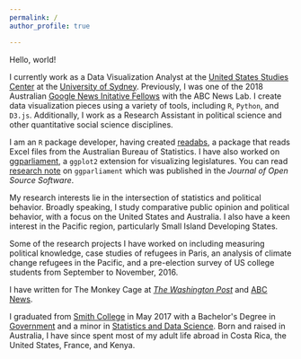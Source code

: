 ```yaml
---
permalink: /
author_profile: true

---
```

Hello, world!

I currently work as a Data Visualization Analyst at the [United States Studies Center](https://www.ussc.edu.au/) at the [University of Sydney](https://sydney.edu.au/). Previously, I was one of the 2018 Australian [Google News Initative Fellows](newslab.withgoogle.com/fellowship) with the ABC News Lab. I create data visualization pieces using a variety of tools, including `R`, `Python`, and `D3.js`. Additionally, I work as a Research Assistant in political science and other quantitative social science disciplines.

I am an `R` package developer, having created [readabs](http://zmeers.github.io/readabs/), a package that reads Excel files from the Australian Bureau of Statistics. I have also worked on [ggparliament](https://github.com/robWHickman/ggparliament), a `ggplot2` extension for visualizing legislatures. You can read [research note](https://joss.theoj.org/papers/10.21105/joss.01313) on `ggparliament` which was published in the *Journal of Open Source Software*.

My research interests lie in the intersection of statistics and political behavior. Broadly speaking, I study comparative public opinion and political behavior, with a focus on the United States and Australia. I also have a keen interest in the Pacific region, particularly Small Island Developing States. 

Some of the research projects I have worked on including measuring political knowledge, case studies of refugees in Paris, an analysis of climate change refugees in the Pacific, and a pre-election survey of US college students from September to November, 2016.

I have written for The Monkey Cage at [*The Washington Post*](https://www.washingtonpost.com/news/monkey-cage/wp/2017/10/25/we-finally-know-the-results-of-papua-new-guineas-elections/?utm_term=.a1cc038a4649) and [ABC News](http://www.abc.net.au/news/2018-01-19/donald-trump-remains-popular-with-republicans-after-a-year/9333378). 

I graduated from [Smith College](https://www.smith.edu) in May 2017 with a Bachelor's Degree in [Government](https://www.smith.edu/gov/) and a minor in [Statistics and Data Science](https://www.smith.edu/sds/). Born and raised in Australia, I have since spent most of my adult life abroad in Costa Rica, the United States, France, and Kenya. 



